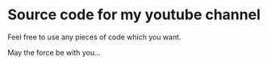 Source code for my youtube channel
================

Feel free to use any pieces of code which you want.

May the force be with you...
